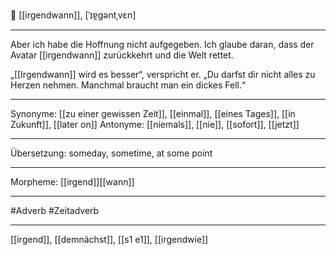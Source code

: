 🔀 [[irgendwann]], [ˈɪɐ̯gəntˌvɛn]

---
Aber ich habe die Hoffnung nicht aufgegeben. Ich glaube daran, dass der Avatar [[irgendwann]] zurückkehrt und die Welt rettet.

„[[Irgendwann]] wird es besser“, verspricht er. „Du darfst dir nicht alles zu Herzen nehmen. Manchmal braucht man ein dickes Fell.“ 

---
Synonyme: [[zu einer gewissen Zeit]], [[einmal]], [[eines Tages]], [[in Zukunft]], [[later on]]
Antonyme: [[niemals]], [[nie]], [[sofort]], [[jetzt]]

---
Übersetzung: someday, sometime, at some point

---
Morpheme: [[irgend]][[wann]]

---
#Adverb #Zeitadverb

---

[[irgend]], [[demnächst]], [[s1 e1]], [[irgendwie]]
